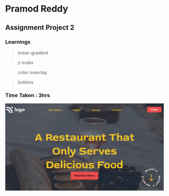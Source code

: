 # Pramod Reddy
## Assignment Project 2

### Learnings
> linear-gradient

> z-index

>color ovevrlay

> buttons

### Time Taken : 3hrs
![Project2](/screenshot_project_2.png)